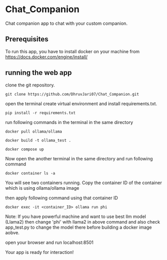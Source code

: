 # Chat_Companion

Chat companion app to chat with your custom companion.

## Prerequisites
To run this app, you have to install docker on your machine from https://docs.docker.com/engine/install/


## running the web app

clone the git repository.

```
git clone https://github.com/DhruvJari07/Chat_Companion.git
```


open the terminal create virtual environment and install requirements.txt.

```
pip install -r requirements.txt
```

run following commands in the terminal in the same directory

```
docker pull ollama/ollama
```
```
docker build -t ollama_test .
```
```
docker compose up
```

Now open the another terminal in the same directory and run following command
```
docker container ls -a
```

You will see two containers running. Copy the container ID of the container which is using ollama/ollama image

then apply following command using that container ID
```
docker exec -it <container_ID> ollama run phi
```
Note: If you have powerful machine and want to use best llm model (Llama2) then change 'phi' with llama2 in above command and also check app_test.py to change the model there before building a docker image aobve.

open your browser and run 
localhost:8501

Your app is ready for interaction!





